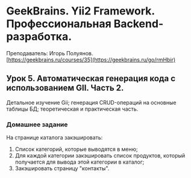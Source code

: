 # GeekBrains. Yii2 Framework. Профессиональная Backend-разработка.
Преподаватель: Игорь Полуянов.
<br>[https://geekbrains.ru/courses/35](https://geekbrains.ru/go/rmHbir)

## Урок 5. Автоматическая генерация кода с использованием GII. Часть 2.
Детальное изучение Gii; генерация CRUD-операций на основные таблицы БД; теоретическая и практическая часть.

### Домашнее задание

На странице каталога закэшировать:
1. Список категорий, которые выводятся в меню;
2. Для каждой категории закэшировать список продуктов, который получается для вывода этой категории в каталог;
3. Закэшировать страницу "контакты".